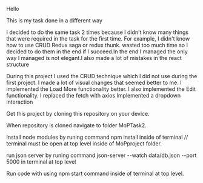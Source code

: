 Hello

This is my task done in a different way

I decided to do the same task 2 times because I didn't know many things that were required in the task for the first time. For example, I didn't know how to use CRUD Redux saga or redux thunk. wasted too much time so I decided to do them in the end if I succeed.In the end I managed the only way I managed is not elegant.I also made a lot of mistakes in the react structure

During this project I used the CRUD technique which I did not use during the first project. I made a lot of visual changes that seemed better to me. I implemented the Load More functionality better. I also implemented the Edit functionality.
I replaced the fetch with axios
Implemented a dropdown interaction

Get this project by cloning this repository on your device.

When repository is cloned navigate to folder MoPTask2.

Install node modules by runing command npm install inside of terminal  // terminal must be open at top level inside of MoPproject folder.

run json server by runing command    json-server --watch data/db.json --port 5000     in terminal at top level

Run code with using npm start command inside of terminal at top level.
